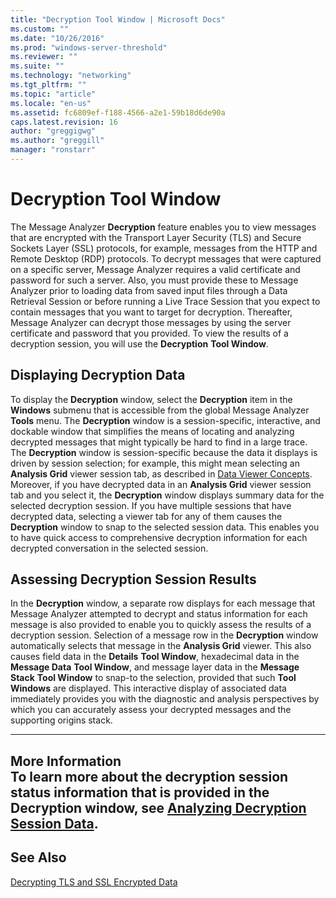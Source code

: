 ```yaml
---
title: "Decryption Tool Window | Microsoft Docs"
ms.custom: ""
ms.date: "10/26/2016"
ms.prod: "windows-server-threshold"
ms.reviewer: ""
ms.suite: ""
ms.technology: "networking"
ms.tgt_pltfrm: ""
ms.topic: "article"
ms.locale: "en-us"
ms.assetid: fc6809ef-f188-4566-a2e1-59b18d6de90a
caps.latest.revision: 16
author: "greggigwg"
ms.author: "greggill"
manager: "ronstarr"
---
```

# Decryption Tool Window
The Message Analyzer **Decryption** feature enables you to view messages that are encrypted with the Transport Layer Security (TLS) and Secure Sockets Layer (SSL) protocols, for example, messages from the HTTP and Remote Desktop (RDP) protocols. To decrypt messages that were captured on a specific server, Message Analyzer requires a valid certificate and password for such a server. Also, you must provide these to Message Analyzer prior to loading data from saved input files through a Data Retrieval Session or before running a Live Trace Session that you expect to contain messages that you want to target for decryption. Thereafter, Message Analyzer can decrypt those messages by using the server certificate and password that you provided. To view the results of a decryption session, you will use the **Decryption** **Tool Window**.  
  
## Displaying Decryption Data  
 To display the **Decryption** window, select the **Decryption** item in the **Windows** submenu that is accessible from the global Message Analyzer **Tools** menu. The **Decryption** window is a session-specific, interactive, and dockable window that simplifies the means of locating and analyzing decrypted messages that might typically be hard to find in a large trace. The **Decryption** window is session-specific because the data it displays is driven by session selection; for example, this might mean selecting an **Analysis Grid** viewer session tab, as described in [Data Viewer Concepts](data-viewer-concepts.md). Moreover, if you have decrypted data in an **Analysis Grid** viewer session tab and you select it, the **Decryption** window displays summary data for the selected decryption session. If you have multiple sessions that have decrypted data, selecting a viewer tab for any of them causes the **Decryption** window to snap to the selected session data. This enables you to have quick access to comprehensive decryption information for each decrypted conversation in the selected session.  
  
## Assessing Decryption Session Results  
 In the **Decryption** window, a separate row displays for each message that Message Analyzer attempted to decrypt and status information for each message is also provided to enable you to quickly assess the results of a decryption session. Selection of a message row in the **Decryption** window automatically selects that message in the **Analysis Grid** viewer. This also causes field data in the **Details** **Tool Window**, hexadecimal data in the **Message Data** **Tool Window**, and message layer data in the **Message Stack** **Tool Window** to snap-to the selection, provided that such **Tool Windows** are displayed. This interactive display of associated data immediately provides you with the diagnostic and analysis perspectives by which you can accurately assess your decrypted messages and the supporting origins stack.  
  
---  
  
 **More Information**   
 **To learn more** about the decryption session status information that is provided in the **Decryption** window, see [Analyzing Decryption Session Data](decrypting-tls-and-ssl-encrypted-data.md#BKMK_AnalyzeDecryptData).   
---  
  
## See Also  
 [Decrypting TLS and SSL Encrypted Data](decrypting-tls-and-ssl-encrypted-data.md)